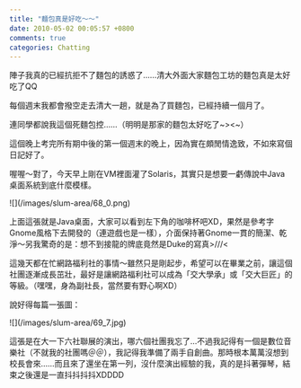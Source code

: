 ```yaml
---
title: "麵包真是好吃～～"
date: 2010-05-02 00:05:57 +0800
comments: true
categories: Chatting
---
```

<p>陣子我真的已經抗拒不了麵包的誘惑了&hellip;&hellip;清大外面大家麵包工坊的麵包真是太好吃了QQ</p><p>每個週末我都會撥空走去清大一趟，就是為了買麵包，已經持續一個月了。</p><p>連同學都說我這個死麵包控&hellip;&hellip;（明明是那家的麵包太好吃了~&gt;&lt;~）</p><p>這個晚上考完所有期中後的第一個週末的晚上，因為實在頗閒情逸致，不如來寫個日記好了。</p><p>喔喔～對了，今天早上剛在VM裡面灌了Solaris，其實只是想要一虧傳說中Java桌面系統到底什麼模樣。</p><p>![](/images/slum-area/68_0.png)</p><p>上面這張就是Java桌面，大家可以看到左下角的咖啡杯吧XD，果然是參考字Gnome風格下去開發的（連遊戲也是一樣），介面保持著Gnome一貫的簡潔、乾淨～另我驚奇的是：想不到接龍的牌底竟然是Duke的寫真&gt;///&lt;</p><p>這幾天都在忙網路福利社的事情～雖然只是剛起步，希望可以在畢業之前，讓這個社團逐漸成長茁壯，最好是讓網路福利社可以成為「交大學承」或「交大巨匠」的等級。（嘿嘿，身為副社長，當然要有野心啊XD）</p><p>說好得每篇一張圖：</p><p>![](/images/slum-area/69_7.jpg)</p><p>這張是在大一下六社聯展的演出，哪六個社團我忘了&hellip;不過我記得有一個是數位音樂社（不就我的社團嗎＠＠），我記得我準備了兩手自創曲。那時根本萬萬沒想到校長會來&hellip;&hellip;而且來了還坐在第一列，沒什麼演出經驗的我，真的是抖著彈琴，結束之後還是一直抖抖抖抖XDDDD</p>
